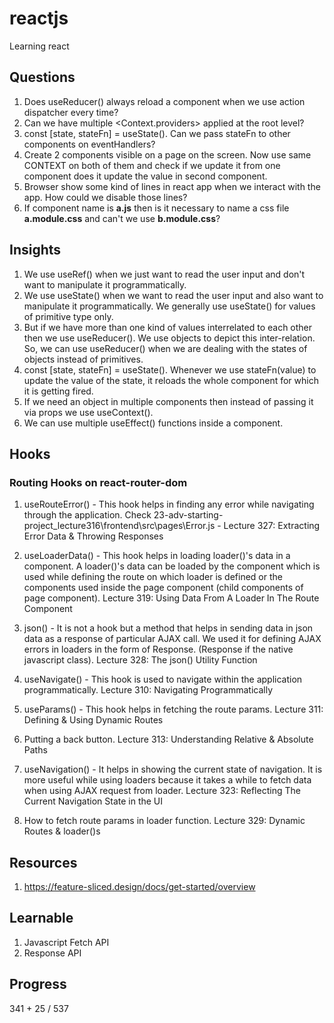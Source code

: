# reactjs

Learning react

## Questions

1. Does useReducer() always reload a component when we use action dispatcher every time?
2. Can we have multiple <Context.providers> applied at the root level?
3. const [state, stateFn] = useState(). Can we pass stateFn to other components on eventHandlers?
4. Create 2 components visible on a page on the screen. Now use same CONTEXT on both of them and check if we update it from one component does it update the value in second component.
5. Browser show some kind of lines in react app when we interact with the app. How could we disable those lines?
6. If component name is **a.js** then is it necessary to name a css file **a.module.css** and can't we use **b.module.css**?

## Insights

1. We use useRef() when we just want to read the user input and don't want to manipulate it programmatically.
2. We use useState() when we want to read the user input and also want to manipulate it programmatically. We generally use useState() for values of primitive type only.
3. But if we have more than one kind of values interrelated to each other then we use useReducer(). We use objects to depict this inter-relation. So, we can use useReducer() when we are dealing with the states of objects instead of primitives.
4. const [state, stateFn] = useState(). Whenever we use stateFn(value) to update the value of the state, it reloads the whole component for which it is getting fired.
5. If we need an object in multiple components then instead of passing it via props we use useContext().
6. We can use multiple useEffect() functions inside a component.

## Hooks

### Routing Hooks on react-router-dom

1. useRouteError() - This hook helps in finding any error while navigating through the application. Check 23-adv-starting-project_lecture316\frontend\src\pages\Error.js - Lecture 327: Extracting Error Data & Throwing Responses

2. useLoaderData() - This hook helps in loading loader()'s data in a component. A loader()'s data can be loaded by the component which is used while defining the route on which loader is defined or the components used inside the page component (child components of page component). Lecture 319: Using Data From A Loader In The Route Component

3. json() - It is not a hook but a method that helps in sending data in json data as a response of particular AJAX call. We used it for defining AJAX errors in loaders in the form of Response. (Response if the native javascript class). Lecture 328: The json() Utility Function

4. useNavigate() - This hook is used to navigate within the application programmatically. Lecture 310: Navigating Programmatically

5. useParams() - This hook helps in fetching the route params. Lecture 311: Defining & Using Dynamic Routes

6. Putting a back button. Lecture 313: Understanding Relative & Absolute Paths

7. useNavigation() - It helps in showing the current state of navigation. It is more useful while using loaders because it takes a while to fetch data when using AJAX request from loader. Lecture 323: Reflecting The Current Navigation State in the UI

8. How to fetch route params in loader function. Lecture 329: Dynamic Routes & loader()s

## Resources

1. https://feature-sliced.design/docs/get-started/overview

## Learnable

1. Javascript Fetch API
2. Response API

## Progress

341 + 25 / 537
